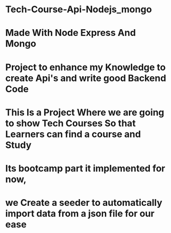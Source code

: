 # Tech-Course-Api-Nodejs_mongo
# Made With Node Express And Mongo
# Project to enhance my Knowledge to create Api's and write good Backend Code
# This Is a Project Where we are going to show Tech Courses So that Learners can find a course and Study 
# Its bootcamp part it implemented for now,
# we Create a seeder to automatically import data from a json file for our ease
